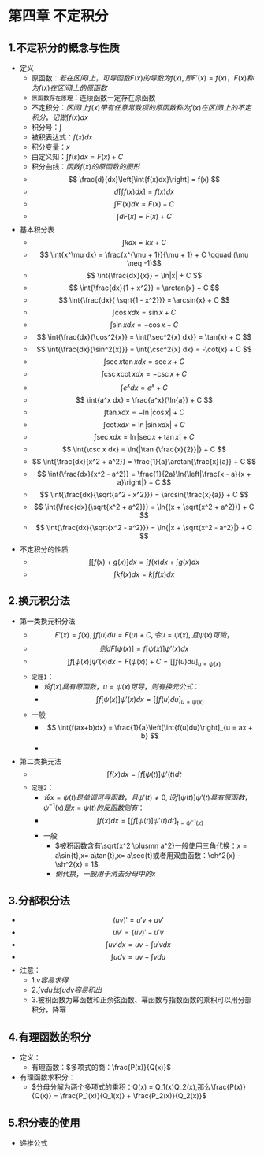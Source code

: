 # 第四章 不定积分

## 1.不定积分的概念与性质

- 定义
  - 原函数：$若在区间I上，可导函数F(x)的导数为f(x),即F'(x)=f(x)，F(x)称为f(x)在区间I上的原函数$
  - `原函数存在原理`：连续函数一定存在原函数
  - 不定积分：$区间I上f(x)带有任意常数项的原函数称为f(x)在区间I上的不定积分，记做\int{f(x)dx}$
  - 积分号：$\int$
  - 被积表达式：$f(x)dx$
  - 积分变量：$x$
  - 由定义知：$\int{f(s)dx} = F(x) + C$
  - 积分曲线：$函数f(x)的原函数的图形$
  - $$ \frac{d}{dx}\left[\int{f(x)dx}\right] = f(x) $$
  - $$ d\left[\int{f(x)dx}\right] = f(x)dx $$
  - $$ \int{F'(x)dx} = F(x) + C $$
  - $$ \int{dF(x)} = F(x) + C $$
- 基本积分表
  - $$ \int{k dx} = kx + C $$
  - $$ \int{x^\mu dx} = \frac{x^{\mu + 1}}{\mu + 1} + C \qquad (\mu \neq -1)$$
  - $$ \int{\frac{dx}{x}} = \ln|x| + C $$
  - $$ \int{\frac{dx}{1 + x^2}} = \arctan{x} + C $$
  - $$ \int{\frac{dx}{ \sqrt{1 - x^2}}} = \arcsin{x} + C $$
  - $$ \int{\cos x dx} = \sin{x} + C $$
  - $$ \int {\sin{x}dx}  = -\cos{x} + C $$
  - $$ \int{\frac{dx}{\cos^2{x}} = \int{\sec^2{x} dx}} = \tan{x} + C $$
  - $$ \int{\frac{dx}{\sin^2{x}}} = \int{\csc^2{x} dx} = -\cot{x} + C $$
  - $$ \int{\sec{x}\tan{x} dx} = \sec{x} + C $$
  - $$ \int{\csc{x}\cot{x} dx} = -\csc{x} + C $$
  - $$ \int{e^x dx} = e^x + C $$
  - $$ \int{a^x dx} = \frac{a^x}{\ln{a}} + C $$
  - $$ \int{\tan x dx} = -\ln{|\cos x|} + C $$
  - $$ \int{\cot x dx} = \ln{|\sin x dx|} + C $$
  - $$ \int{\sec x dx} = \ln{|\sec x + \tan x|} + C $$
  - $$ \int{\csc x dx} = \ln{|\tan {\frac{x}{2}}|} + C $$
  - $$ \int{\frac{dx}{x^2 + a^2}} = \frac{1}{a}\arctan{\frac{x}{a}} + C $$
  - $$ \int{\frac{dx}{x^2 - a^2}} = \frac{1}{2a}\ln{\left|\frac{x - a}{x + a}\right|} + C $$
  - $$ \int{\frac{dx}{\sqrt{a^2 - x^2}}} = \arcsin{\frac{x}{a}} + C $$
  - $$ \int{\frac{dx}{\sqrt{x^2 + a^2}}} = \ln{(x + \sqrt{x^2 + a^2})} + C $$
  - $$ \int{\frac{dx}{\sqrt{x^2 - a^2}}} = \ln{|x + \sqrt{x^2 - a^2}|} + C $$
- 不定积分的性质
  - $$ \int{[f(x) + g(x)]dx} = \int{f(x)dx} + \int{g(x)dx} $$
  - $$ \int{kf(x)dx} = k\int{f(x)dx} $$

## 2.换元积分法

- 第一类换元积分法
  - $$ F'(x) = f(x),\int{f(u)du} = F(u) + C ,令u = \psi(x),且\psi(x)可微，$$
  - $$ 则dF[\psi(x)] = f[\psi(x)]\psi'(x)dx $$
  - $$ \int{f[\psi(x)]\psi'(x)dx} = F(\psi(x)) + C = \left[\int{f(u)du}\right]_{u = \psi(x)} $$
  - `定理1`：
    - $设f(x)具有原函数，u = \psi(x)可导，则有换元公式：$
    - $$ \int{f[\psi(x)]\psi'(x)dx} = \left[\int{f(u)du}\right]_{u = \psi(x)} $$
  - 一般
    - $$ \int{f(ax+b)dx} = \frac{1}{a}\left[\int{f(u)du}\right]_{u = ax + b} $$
    - $$  $$
- 第二类换元法
  - $$ \int{f(x)dx} = \int{f[\psi(t)]\psi'(t) dt} $$
  - `定理2`：
    - $设x=\psi(t)是单调可导函数，且\psi'(t)\neq 0,设f[\psi(t)]\psi'(t)具有原函数，\psi^{-1}(x)是x= \psi(t)的反函数则有：$
    - $$ \int{f(x)dx} = \left[\int{f[\psi(t)]\psi'(t) dt}\right]_{t =\psi^{-1}(x) }$$
    - 一般
      - $被积函数含有\sqrt{x^2 \plusmn a^2}一般使用三角代换：x = a\sin{t},x= a\tan{t},x= a\sec{t}或者用双曲函数：\ch^2{x} - \sh^2{x} = 1$
      - $倒代换，一般用于消去分母中的x$

## 3.分部积分法

- $$(uv)' = u'v + uv' $$
- $$uv' = (uv)' - u'v $$
- $$\int{uv'dx} = uv - \int{u'vdx}$$
- $$\int{udv} = uv - \int{vdu} $$
- 注意：
  - 1.$v容易求得$
  - 2.$\int{vdu} 比\int{udv}容易积出$
  - 3.被积函数为幂函数和正余弦函数、幂函数与指数函数的乘积可以用分部积分，降幂

## 4.有理函数的积分

- 定义：
  - 有理函数：$多项式的商：\frac{P(x)}{Q(x)}$
- 有理函数求积分：
  - $分母分解为两个多项式的乘积：Q(x) = Q_1(x)Q_2(x),那么\frac{P(x)}{Q(x)} = \frac{P_1(x)}{Q_1(x)} + \frac{P_2(x)}{Q_2(x)}$

## 5.积分表的使用

- 递推公式